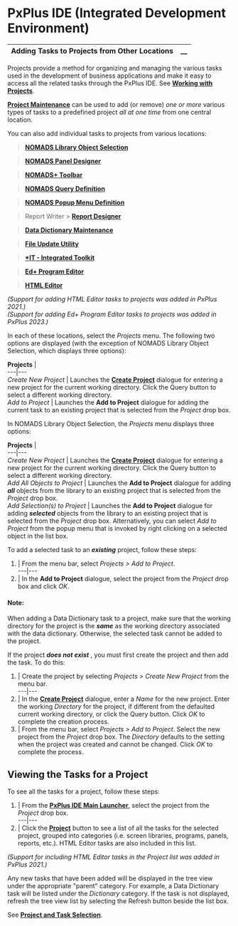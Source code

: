# PxPlus IDE (Integrated Development Environment)  
  
**Adding Tasks to Projects from Other Locations** |  **__**  
---|---  
  
Projects provide a method for organizing and managing the various tasks used in the development of business applications and make it easy to access all the related tasks through the PxPlus IDE. See **[Working with Projects](Introduction%20to%20PxPlus%20IDE.htm#projects)**.

**[Project Maintenance](../Project%20Maintenance.md)** can be used to add (or remove) _one or more_ various types of tasks to a predefined project _all at one time_ from one central location.

You can also add individual tasks to projects from various locations:

> **[NOMADS Library Object Selection](../NOMADS%20Graphical%20Application/NOMADS%20Development/Library%20Object%20Selection/Console%20and%20Object%20List.md)**

> **[NOMADS Panel Designer](../NOMADS%20Graphical%20Application/Panel%20Designer/Introduction.md)**

> **[NOMADS+ Toolbar](../NOMADS+%20Toolbar/Introduction.md)**

> **[NOMADS Query Definition](../NOMADS%20Graphical%20Application/Dictionary-Based%20Development/Query%20Subsystem/Query%20Definition.md)**

> **[NOMADS Popup Menu Definition](../NOMADS%20Graphical%20Application/Creating%20Panel%20Controls/Popup%20Menu/Overview.md)**

> Report Writer > **[Report Designer](../Report%20Writer/Designing%20a%20Report/Report%20Designer/Overview.md)**

> **[Data Dictionary Maintenance](../Data%20Dictionary/Data%20Dictionary%20Maintenance/Overview.md)**

> **[File Update Utility](../File%20Update%20Utility.md)**

> **[*IT - Integrated Toolkit](../toolkit1/sect1.1/a.md)**

> **[Ed+ Program Editor](../Ed%20Program%20Editor.htm#project)**

> **[HTML Editor](../HTML%20Editor.md)**

_(Support for adding HTML Editor tasks to projects was added in PxPlus 2021.)  
(Support for adding Ed+ Program Editor tasks to projects was added in PxPlus 2023.)_

In each of these locations, select the _Projects_ menu. The following two options are displayed (with the exception of NOMADS Library Object Selection, which displays three options):

**Projects** |   
---|---  
_Create New Project_ |  Launches the **[Create Project](IDE%20Main%20Launcher.htm#createproject)** dialogue for entering a new project for the current working directory. Click the Query button to select a different working directory.  
_Add to Project_ |  Launches the **Add to Project** dialogue for adding the current task to an existing project that is selected from the _Project_ drop box.  
  
In NOMADS Library Object Selection, the _Projects_ menu displays three options:

**Projects** |   
---|---  
_Create New Project_ |  Launches the **[Create Project](IDE%20Main%20Launcher.htm#createproject)** dialogue for entering a new project for the current working directory. Click the Query button to select a different working directory.  
_Add All Objects to Project_ |  Launches the **Add to Project** dialogue for adding **_all_** objects from the library to an existing project that is selected from the _Project_ drop box.  
_Add Selection(s) to Project_ |  Launches the **Add to Project** dialogue for adding **_selected_** objects from the library to an existing project that is selected from the _Project_ drop box. Alternatively, you can select _Add to Project_ from the popup menu that is invoked by right clicking on a selected object in the list box.  
  
To add a selected task to an **_existing_** project, follow these steps:

1. |  From the menu bar, select _Projects > Add to Project_.  
---|---  
2. |  In the **Add to Project** dialogue, select the project from the _Project_ drop box and click _OK_.  
  
#### **Note:**  
When adding a Data Dictionary task to a project, make sure that the working directory for the project is the **_same_** as the working directory associated with the data dictionary. Otherwise, the selected task cannot be added to the project.

If the project **_does not exist_** , you must first create the project and then add the task. To do this:

1. |  Create the project by selecting _Projects > Create New Project_ from the menu bar.  
---|---  
2. |  In the **[Create Project](IDE%20Main%20Launcher.htm#createproject)** dialogue, enter a _Name_ for the new project. Enter the working _Directory_ for the project, if different from the defaulted current working directory, or click the Query button. Click _OK_ to complete the creation process.  
3. |  From the menu bar, select _Projects > Add to Project_. Select the new project from the _Project_ drop box. The _Directory_ defaults to the setting when the project was created and cannot be changed. Click _OK_ to complete the process.  
  
##  Viewing the Tasks for a Project

To see all the tasks for a project, follow these steps:

1. |  From the **[PxPlus IDE Main Launcher](IDE%20Main%20Launcher.md)**, select the project from the _Project_ drop box.  
---|---  
2. |  Click the **[Project](IDE%20Main%20Launcher.htm#project)** button to see a list of all the tasks for the selected project, grouped into categories (i.e. screen libraries, programs, panels, reports, etc.). HTML Editor tasks are also included in this list.  
  
_(Support for including HTML Editor tasks in the Project list was added in PxPlus 2021.)_  
  
Any new tasks that have been added will be displayed in the tree view under the appropriate "parent" category. For example, a Data Dictionary task will be listed under the _Dictionary_ category. If the task is not displayed, refresh the tree view list by selecting the Refresh button beside the list box.  
  
See **[Project and Task Selection](IDE%20Main%20Launcher.htm#tasks)**.
